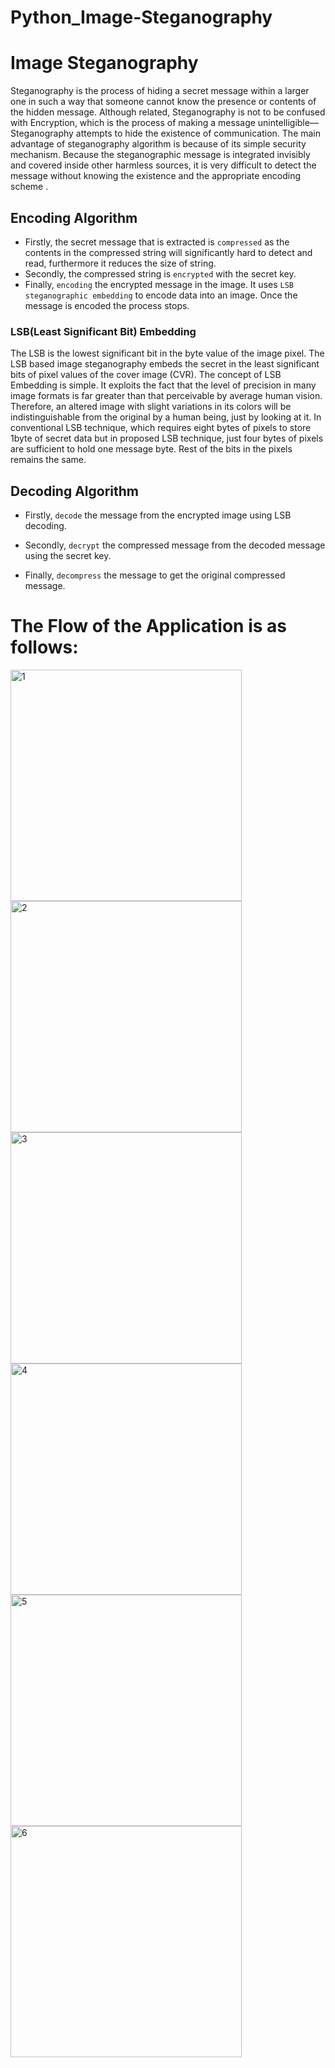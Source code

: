 # Python_Image-Steganography
 
		
</div>

# Image Steganography
Steganography is the process of hiding a secret message within a larger one in such a way that someone  cannot know the presence or contents of the hidden message. Although related, Steganography is not to be confused with Encryption, which is the process of making a message unintelligible—Steganography attempts to hide the existence of communication.
The main advantage of steganography algorithm is because of its simple security mechanism. Because the steganographic message is integrated invisibly and covered inside other harmless sources, it is very difficult to detect the message without knowing
the existence and the appropriate encoding scheme .

## Encoding Algorithm
- Firstly, the secret message that is extracted is `compressed` as the contents in the compressed string will significantly hard to detect and read, furthermore it reduces the size of string.
- Secondly, the compressed string is `encrypted` with the secret key.
- Finally, `encoding` the encrypted message in the image. It uses `LSB steganographic embedding` to encode data into an image. Once the message is encoded the process stops.
### LSB(Least Significant Bit) Embedding
The LSB is the lowest significant bit in the byte value of the image pixel.
The  LSB  based  image  steganography  embeds  the  secret  in the  least  significant  bits  of  pixel  values  of  the  cover  image (CVR).
The concept of LSB Embedding is simple. It exploits the fact that the level of precision in many image formats is far greater than that perceivable by average human vision. Therefore, an altered image with slight variations in its colors will be indistinguishable from the original by a human being, just by looking at it. In conventional LSB technique, which requires eight bytes of pixels to store 1byte of secret data but in proposed LSB technique, just four bytes of pixels are sufficient to hold one message byte. Rest of the bits in the pixels remains the same.


## Decoding Algorithm
- Firstly, `decode` the message from the encrypted image using LSB decoding.

- Secondly, `decrypt` the compressed message from the decoded message using the secret key.

- Finally, `decompress` the message to get the original compressed message.   


# The Flow of the Application is as follows:
<img width="370" alt="1" src="https://user-images.githubusercontent.com/61881158/150067205-a31a84e1-1104-4362-9ddb-e450994e6c53.png">
<img width="370" alt="2" src="https://user-images.githubusercontent.com/61881158/150067207-0540b9e2-f65b-4fb2-bfb9-d219a691f84f.png">
<img width="370" alt="3" src="https://user-images.githubusercontent.com/61881158/150067209-1e4d8d97-df1d-421f-8de1-da3334b51ccb.png">
<img width="370" alt="4" src="https://user-images.githubusercontent.com/61881158/150067211-01e60e79-d1c1-4bc0-bad5-4728b7ee0bd0.png">
<img width="370" alt="5" src="https://user-images.githubusercontent.com/61881158/150067216-ae68c3bf-5a6b-45af-b4ce-f5b6b081a257.png">
<img width="370" alt="6" src="https://user-images.githubusercontent.com/61881158/150067218-1a098c42-ccdc-417b-b206-f624cc5e093d.png">
